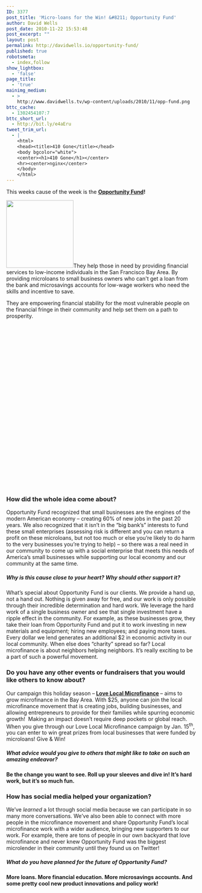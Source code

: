 ```yaml
---
ID: 3377
post_title: 'Micro-loans for the Win! &#8211; Opportunity Fund'
author: David Wells
post_date: 2010-11-22 15:53:48
post_excerpt: ""
layout: post
permalink: http://davidwells.io/opportunity-fund/
published: true
robotsmeta:
  - index,follow
show_lightbox:
  - 'false'
page_title:
  - 'true'
mainimg_medium:
  - >
    http://www.davidwells.tv/wp-content/uploads/2010/11/opp-fund.png
bttc_cache:
  - 1302454107:7
bttc_short_url:
  - http://bit.ly/e4aEru
tweet_trim_url:
  - |
    <html>
    <head><title>410 Gone</title></head>
    <body bgcolor="white">
    <center><h1>410 Gone</h1></center>
    <hr><center>nginx</center>
    </body>
    </html>
---
```

This weeks cause of the week is the <a href="http://www.opportunityfund.org"><strong>Opportunity Fund</strong></a><strong>!</strong>

<a href="http://www.opportunityfund.org/localmicrofinance/"><img class="alignright size-full wp-image-3383" title="micro finance" src="http://www.davidwells.tv/wp-content/uploads/2010/11/micro-finance.png" alt="" width="178" height="179" /></a>They help those in need by providing financial services to low-income individuals in the San Francisco Bay Area. By providing microloans to small business owners who can't get a loan from the bank and microsavings accounts for low-wage workers who need the skills and incentive to save.

They are empowering financial stability for the most vulnerable people on the financial fringe in their community and help set them on a path to prosperity.

<object classid="clsid:d27cdb6e-ae6d-11cf-96b8-444553540000" width="540" height="430" codebase="http://download.macromedia.com/pub/shockwave/cabs/flash/swflash.cab#version=6,0,40,0"><param name="allowFullScreen" value="true" /><param name="allowscriptaccess" value="always" /><param name="src" value="http://www.youtube.com/v/CuziFB7IBG8?fs=1&amp;hl=en_US" /><param name="allowfullscreen" value="true" /><embed type="application/x-shockwave-flash" width="540" height="430" src="http://www.youtube.com/v/CuziFB7IBG8?fs=1&amp;hl=en_US" allowscriptaccess="always" allowfullscreen="true"></embed></object>
<!--more-->
<h3>How did the whole idea come about?</h3>
Opportunity Fund recognized that small businesses are the engines of the modern American economy – creating 60% of new jobs in the past 20 years. We also recognized that it isn’t in the “big bank’s” interests to fund these small enterprises (assessing risk is different and you can return a profit on these microloans, but not too much or else you’re likely to do harm to the very businesses you’re trying to help) – so there was a real need in our community to come up with a social enterprise that meets this needs of America’s small businesses while supporting our local economy and our community at the same time.
<h5>Why is this cause close to your heart? Why should other support it?</h5>
What’s special about Opportunity Fund is our clients. We provide a hand up, not a hand out. Nothing is given away for free, and our work is only possible through their incredible determination and hard work. We leverage the hard work of a single business owner and see that single investment have a ripple effect in the community. For example, as these businesses grow, they take their loan from Opportunity Fund and put it to work investing in new materials and equipment; hiring new employees; and paying more taxes. Every dollar we lend generates an additional $2 in economic activity in our local community. When else does “charity” spread so far? Local microfinance is about neighbors helping neighbors. It’s really exciting to be a part of such a powerful movement.
<h3>Do you have any other events or fundraisers that you would like others to know about?</h3>
Our campaign this holiday season –<strong> <a href="http://www.opportunityfund.org/localmicrofinance" target="_blank">Love Local Microfinance</a> </strong>– aims to grow microfinance in the Bay Area. With $25, anyone can join the local microfinance movement that is creating jobs, building businesses, and allowing entrepreneurs to provide for their families while spurring economic growth!  Making an impact doesn’t require deep pockets or global reach.  When you give through our Love Local Microfinance campaign by Jan. 15<sup>th</sup>, you can enter to win great prizes from local businesses that were funded by microloans! Give &amp; Win!
<h5>What advice would you give to others that might like to take on such an amazing endeavor?</h5>
<strong>Be the change you want to see. Roll up your sleeves and dive in! It’s hard work, but it’s so much fun.</strong>
<h3>How has social media helped your organization?</h3>
We’ve <em>learned</em> a lot through social media because we can participate in so many more conversations. We’ve also been able to connect with more people in the microfinance movement and share Opportunity Fund’s local microfinance work with a wider audience, bringing new supporters to our work. For example, there are tons of people in our own backyard that love microfinance and never knew Opportunity Fund was the biggest microlender in their community until they found us on Twitter!
<h5>What do you have planned for the future of Opportunity Fund?</h5>
<strong>More loans. More financial education. More microsavings accounts. And some pretty cool new product innovations and policy work!</strong>
